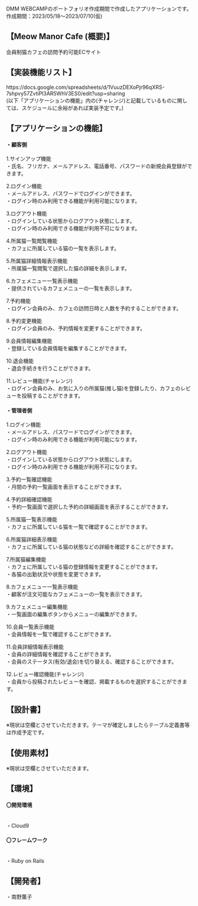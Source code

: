 
DMM WEBCAMPのポートフォリオ作成期間で作成したアプリケーションです。
作成期間：2023/05/18〜2023/07/10(仮)


<h2>【Meow Manor Cafe (概要)】</h2>
会員制猫カフェの訪問予約可能ECサイト


<h2>【実装機能リスト】</h2>
https://docs.google.com/spreadsheets/d/1VuuzDEXoPjr96qXRS-7shpvy57ZvtiPl3AR5WhV3ES0/edit?usp=sharing<br>
(以下「アプリケーションの機能」内の(チャレンジ)と記載しているものに関しては、スケジュールに余裕があれば実装予定です。)


<h2>【アプリケーションの機能】</h2>
<h4>・顧客側</h4>

1.サインアップ機能<br>
・氏名、フリガナ、メールアドレス、電話番号、パスワードの新規会員登録ができます。

2.ログイン機能<br>
・メールアドレス、パスワードでログインができます。<br>
・ログイン時のみ利用できる機能が利用可能になります。

3.ログアウト機能<br>
・ログインしている状態からログアウト状態にします。<br>
・ログイン時のみ利用できる機能が利用不可になります。

4.所属猫一覧閲覧機能<br>
・カフェに所属している猫の一覧を表示します。

5.所属猫詳細情報表示機能<br>
・所属猫一覧閲覧で選択した猫の詳細を表示します。

6.カフェメニュー一覧表示機能<br>
・提供されているカフェメニューの一覧を表示します。

7.予約機能<br>
・ログイン会員のみ、カフェの訪問日時と人数を予約することができます。

8.予約変更機能<br>
・ログイン会員のみ、予約情報を変更することができます。

9.会員情報編集機能<br>
・登録している会員情報を編集することができます。

10.退会機能<br>
・退会手続きを行うことができます。

11.レビュー機能(チャレンジ)<br>
・ログイン会員のみ、お気に入りの所属猫(推し猫)を登録したり、カフェのレビューを投稿することができます。


<h4>・管理者側</h4>

1.ログイン機能<br>
・メールアドレス、パスワードでログインができます。<br>
・ログイン時のみ利用できる機能が利用可能になります。

2.ログアウト機能<br>
・ログインしている状態からログアウト状態にします。<br>
・ログイン時のみ利用できる機能が利用不可になります。

3.予約一覧確認機能<br>
・月間の予約一覧画面を表示することができます。

4.予約詳細確認機能<br>
・予約一覧画面で選択した予約の詳細画面を表示することができます。

5.所属猫一覧表示機能<br>
・カフェに所属している猫を一覧で確認することができます。

6.所属猫詳細表示機能<br>
・カフェに所属している猫の状態などの詳細を確認することができます。

7.所属猫編集機能<br>
・カフェに所属している猫の登録情報を変更することができます。<br>
・各猫の出勤状況や状態を変更できます。

8.カフェメニュー一覧表示機能<br>
・顧客が注文可能なカフェメニューの一覧を表示できます。

9.カフェメニュー編集機能<br>
・一覧画面の編集ボタンからメニューの編集ができます。

10.会員一覧表示機能<br>
・会員情報を一覧で確認することができます。

11.会員詳細情報表示機能<br>
・会員の詳細情報を確認することができます。<br>
・会員のステータス(有効/退会)を切り替える、確認することができます。

12.レビュー確認機能(チャレンジ)<br>
・会員から投稿されたレビューを確認、掲載するものを選択することができます。<br>


<h2>【設計書】</h2>
※現状は空欄とさせていただきます。テーマが確定しましたらテーブル定義書等は作成予定です。

<h2>【使用素材】</h2>
※現状は空欄とさせていただきます。


<h2>【環境】</h2>
 <h4>〇開発環境</h4><br>
・Cloud9

 <h4>〇フレームワーク</h4><br>
・Ruby on Rails


<h2>【開発者】</h2>
・南野薫子



<!--#README-->

<!--This README would normally document whatever steps are necessary to get the-->
<!--application up and running.-->

<!--Things you may want to cover:-->

<!--* Ruby version-->

<!--* System dependencies-->

<!--* Configuration-->

<!--* Database creation-->

<!--* Database initialization-->

<!--* How to run the test suite-->

<!--* Services (job queues, cache servers, search engines, etc.)-->

<!--* Deployment instructions-->

<!--* ...-->
